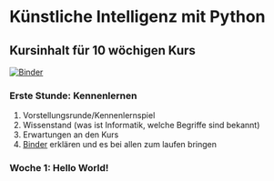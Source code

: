 # Künstliche Intelligenz mit Python
## Kursinhalt für 10 wöchigen Kurs 

[![Binder](https://mybinder.org/badge_logo.svg)](https://mybinder.org/v2/gh/starcodecourses/Python-KI/PythonKI-V2)

### Erste Stunde: Kennenlernen
1. Vorstellungsrunde/Kennenlernspiel
2. Wissenstand (was ist Informatik, welche Begriffe sind bekannt)
3.  Erwartungen an den Kurs
4. [Binder](https://mybinder.org) erklären und es bei allen zum laufen bringen

### Woche 1: Hello World!
